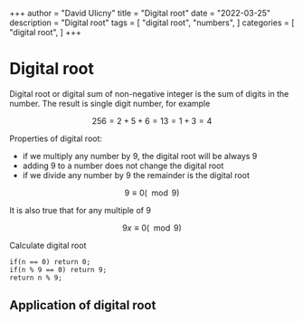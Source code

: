 +++
author = "David Ulicny"
title = "Digital root"
date = "2022-03-25"
description = "Digital root"
tags = [
    "digital root",
    "numbers",
]
categories = [
    "digital root",
]
+++

# Digital root

Digital root or digital sum of non-negative integer
is the sum of digits in the number. The result is single digit number, for example

$$
256 = 2 + 5 + 6 = 13 = 1 + 3 = 4
$$

Properties of digital root:
* if we multiply any number by 9, the digital root will be always 9
* adding 9 to a number does not change the digital root
* if we divide any number by 9 the remainder is the digital root

$$
9 \equiv 0(\mod 9)
$$

It is also true that for any multiple of 9

$$
9x \equiv 0 (\mod 9)
$$

Calculate digital root

```
if(n == 0) return 0;
if(n % 9 == 0) return 9;
return n % 9;
```

## Application of digital root